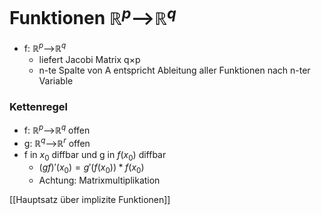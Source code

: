 # Funktionen $ℝ^p$-->$ℝ^q$ 
+ f: $ℝ^p$-->$ℝ^q$ 
	+ liefert Jacobi Matrix q×p
	+ n-te Spalte von A entspricht Ableitung aller Funktionen nach n-ter Variable

### Kettenregel
+  f: $ℝ^p$-->$ℝ^q$ offen
+  g: $ℝ^q$-->$ℝ^r$ offen
+  f in $x_0$ diffbar und g in $f(x_0)$ diffbar
	+  $(gf)'(x_0)=g'(f(x_0))*f(x_0)$
	+  Achtung: Matrixmultiplikation

[[Hauptsatz über implizite Funktionen]]